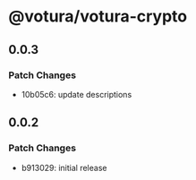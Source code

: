 # @votura/votura-crypto

## 0.0.3

### Patch Changes

- 10b05c6: update descriptions

## 0.0.2

### Patch Changes

- b913029: initial release
